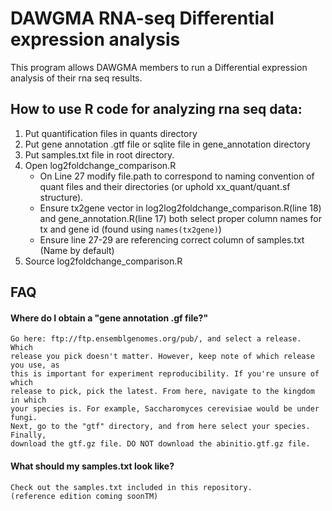 # DAWGMA RNA-seq Differential expression analysis
This program allows DAWGMA members to run a Differential expression analysis of
their rna seq results.

## How to use R code for analyzing rna seq data:
1. Put quantification files in quants directory
2. Put gene annotation .gtf file or sqlite file in gene_annotation directory
3. Put samples.txt file in root directory.
4. Open log2foldchange_comparison.R
    - On Line 27 modify file.path to correspond to naming convention of quant
  files and their directories (or uphold xx_quant/quant.sf structure).
    - Ensure tx2gene vector in log2log2foldchange_comparison.R(line 18) and
  gene_annotation.R(line 17) both select proper column names for tx and gene id
  (found using `names(tx2gene)`)
    - Ensure line 27-29 are referencing correct column of samples.txt
  (Name by default)
5. Source log2foldchange_comparison.R


## FAQ
#### Where do I obtain a "gene annotation .gf file?"
```
Go here: ftp://ftp.ensemblgenomes.org/pub/, and select a release. Which
release you pick doesn't matter. However, keep note of which release you use, as
this is important for experiment reproducibility. If you're unsure of which
release to pick, pick the latest. From here, navigate to the kingdom in which
your species is. For example, Saccharomyces cerevisiae would be under fungi.
Next, go to the "gtf" directory, and from here select your species. Finally,
download the gtf.gz file. DO NOT download the abinitio.gtf.gz file.   
```

#### What should my samples.txt look like?
```
Check out the samples.txt included in this repository.
(reference edition coming soonTM)
```

